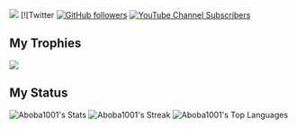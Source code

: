 ![](https://komarev.com/ghpvc/?username=Aboba1001&style=for-the-badge) 
 [![Twitter 
 [![GitHub followers](https://img.shields.io/github/followers/pythondeveloper6?label=Github%20Followers&style=for-the-badge)](https://github.com/Pythondeveloper6) 
 [![YouTube Channel Subscribers](https://img.shields.io/youtube/channel/subscribers/UCZtMEPGln_sbgd9_ioDDC9g?label=Youtube&style=for-the-badge)](https://www.youtube.com/c/RoboaToba)

## My Trophies
![](https://github-trophies.vercel.app/?username=Aboba1001)

## My Status
![Aboba1001's Stats](https://github-readme-stats.vercel.app/api?username=Aboba1001&theme=shades-of-purple&show_icons=true&hide_border=false&count_private=true)
![Aboba1001's Streak](https://github-readme-streak-stats.herokuapp.com/?user=Aboba1001&theme=shades-of-purple&hide_border=false)
![Aboba1001's Top Languages](https://github-readme-stats.vercel.app/api/top-langs/?username=Aboba1001&theme=shades-of-purple&show_icons=true&hide_border=false&layout=compact)
